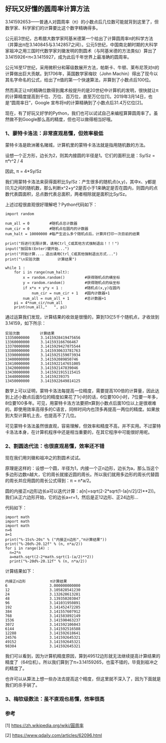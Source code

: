 ## 好玩又好懂的圆周率计算方法

3.141592653——普通人对圆周率（π）的小数点后几位数可能就背到这里了，但数学家、科学家们的计算要比这个数字精确得多。

公元前3世纪，古希腊大数学家阿基米德第一个给出了计算圆周率π的科学方法（并算出π在3.140845与3.142857之间）。公元5世纪，中国南北朝时期的大科学家祖冲之用三国时代数学家刘徽发明的割圆术（与阿基米德的方法类似）算出了3.1415926<π<3.1415927，成为此后千年世界上最准确的圆周率。

公元16至17世纪，采用微积分和幂级数展开方法，帕斯卡、牛顿、莱布尼茨对π的计算做出巨大贡献。到1706年，英国数学家梅钦（John Machin）得出了现今以其名字命名的公式，给出了π值的第一个快速算法，并算到了小数点后100位。

然而真正让π的精确位数得到魔术般提升的是20世纪中计算机的发明，很快就让π的计算精度提高到千位、万位、百万位，直至万亿位[1]。2019年3月14日，也是“圆周率日”，Google 宣布将π的计算精确到了小数点后31.4万亿位[2]。

现在，有了好玩又好学的Python，我们也可以试试自己来编程算算圆周率了。虽然做不到Google那么高的精度，但也可以做得相当好哦。

### 1、蒙特卡洛法：非常直观易懂，但效率极低

蒙特卡洛是欧洲著名赌城，计算机里的蒙特卡洛法就是指用随机数的方法。

设想一个正方形，边长为2，则其内接圆的半径是1。它们的面积比是：Sy/Sz = π*r^2 / 4

因此, π = 4*Sy/Sz

我们用蒙特卡洛法来获得面积比Sy/Sz：产生很多的随机点(x,y)，其中x、y都是[0,1]之间的随机数，那么判断x^2+y^2是否小于1来确定是否在圆内，则圆内的点数代表圆面积，总点数代表总面积，两者相除就是面积比Sy/Sz。

上述过程很直观很好理解吧？Python代码如下：

```
import random

num_all = 0         #随机点总计数器
num_cir = 0         #随机点在圆内的计数器
num_halt = 10000000 #每产生这么多个随机点后，计算并打印一次目前的结果

print("将进行无限计算，请用Ctrl_C或其他方式强制退出！！！")
input("按回车(Enter)键开始...")
print("开始计算...，退出请用Ctrl_C或其他强制退出方式...")
print("\n实验次数        计算结果")

while 1 :
    for i in range(num_halt): 
        x = random.random()         #获得随机点的横坐标
        y = random.random()         #获得随机点的纵坐标
        if x*x + y*y < 1 :          #随机点(x,y)在圆内
            num_cir = num_cir + 1   #圆内计数器+1
        num_all = num_all + 1       #总计数器+1
    pi = 4*num_cir/num_all
    print(num_all,"   ", pi)

```

通过运算我们发现，计算结果的收敛是很慢的，算到13亿5千个随机点，才收敛到3.14159，如下所示：

	实验次数         计算结果
	13350000000     3.1415928419475656
	13360000000     3.141593166766467
	13370000000     3.1415929427075544
	13380000000     3.1415930633781763
	13390000000     3.1415925159073934
	13400000000     3.141592089850746
	13410000000     3.1415922147651005
	13420000000     3.141592147839046
	13430000000     3.1415921915115415
	13440000000     3.14159239375
	13450000000     3.1415922649814125

数学上可以证明，蒙特卡洛法每提高一位精度，需要提高100倍的计算量，因此达到上述小数点后面5位的精度如果花了1小时的话，6位要100小时，7位要一年多，8位要100多年。可见，用蒙特卡洛方法要把π算到小数点后面10位以上是很艰难的。即使用效率高得多的C语言，同样时间内也顶多再提高一两位的精度。如果放到大型计算机上去，也提高不了几位。

可见蒙特卡洛法虽然很直观，容易理解，但效率和精度不高，并不实用。不过蒙特卡洛法本身，在计算机程序中还是相当重要的，在其它程序中可能很好用呢。

### 2、割圆迭代法：也很直观易懂，效率还不错

现在我们用刘徽和祖冲之的割圆术试试。

原理是这样的：设想一个圆，半径为1，内接一个正n边形，边长为a，那么当这个多边形边数n越大，它的周长就接近圆的周长。所以我们就用多边形的周长代替圆的周长并应用圆的周长公式得到：π = n*a/2。

圆的内接正n边形边长a可以迭代计算：a[n]=sqrt(2-2*sqrt(1-(a[n/2]/2)**2))。我们从正六边形开始，它的边长a=r=1，然后是正12边形、正24边形...

代码如下：

```
import math
import math
import math
n=6
a=1
print("%-15s%-20s" % ("内接正n边形","π计算结果"))
print("%-20d%-20.12f" % (n, n*a/2))
for i in range(14) :
  n=2*n
  a=math.sqrt(2-2*math.sqrt(1-(a/2)**2))
  print("%-20d%-20.12f" % (n, n*a/2))
```
计算结果如下：

```
内接正n边形           π计算结果               
6                   3.000000000000      
12                  3.105828541230      
24                  3.132628613281      
48                  3.139350203047      
96                  3.141031950891      
192                 3.141452472285      
384                 3.141557607912      
768                 3.141583892149      
1536                3.141590463237      
3072                3.141592106043      
6144                3.141592516588      
12288               3.141592618641      
24576               3.141592645321      
49152               3.141592645321      
98304               3.141592645321  
```
我们可以看到，因为计算机精度原因，算到49512边形就无法继续提高计算结果的精度了（64位机）。所以我们算到了π=3.14159265，也蛮不错的，毕竟到祖冲之的精度了。

也许可以从算法上想一些办法去提高这个精度，但这里就不深入了，因为下面就是我们的杀手锏了。

### 3、梅钦级数法：虽不直观也易懂，效率很高

### 参考

[1] https://zh.wikipedia.org/wiki/圓周率

[2] https://www.qdaily.com/articles/62096.html
